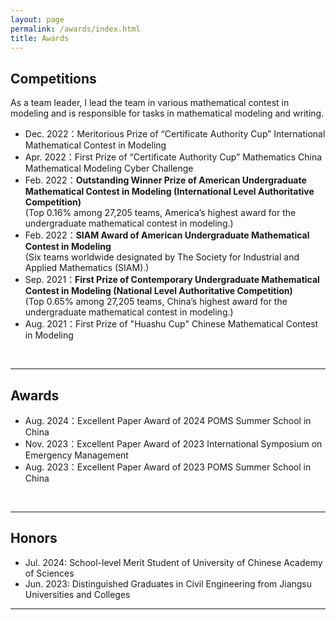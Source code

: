 ```yaml
---
layout: page
permalink: /awards/index.html
title: Awards
---
```


## Competitions
As a team leader, I lead the team in various mathematical contest in modeling and is responsible for tasks in mathematical modeling and writing.
- Dec. 2022：Meritorious Prize of “Certificate Authority Cup” International Mathematical Contest in Modeling
- Apr. 2022：First Prize of “Certificate Authority Cup” Mathematics China Mathematical Modeling Cyber Challenge
- Feb. 2022：**Outstanding Winner Prize of American Undergraduate Mathematical Contest in Modeling (International Level Authoritative Competition)** <br>(Top 0.16% among 27,205 teams, America’s highest award for the undergraduate mathematical contest in modeling.)
- Feb. 2022：**SIAM Award of American Undergraduate Mathematical Contest in Modeling**<br>(Six teams worldwide designated by The Society for Industrial and Applied Mathematics (SIAM).)
- Sep. 2021：**First Prize of Contemporary Undergraduate Mathematical Contest in Modeling (National Level Authoritative Competition)**<br>(Top 0.65% among 27,205 teams, China’s highest award for the undergraduate mathematical contest in modeling.)
- Aug. 2021：First Prize of "Huashu Cup" Chinese Mathematical Contest in Modeling
<br>

---

## Awards

- Aug. 2024：Excellent Paper Award of 2024 POMS Summer School in China
- Nov. 2023：Excellent Paper Award of 2023 International Symposium on Emergency Management
- Aug. 2023：Excellent Paper Award of 2023 POMS Summer School in China
<br>

---

## Honors

- Jul. 2024: School-level Merit Student of University of Chinese Academy of Sciences
- Jun. 2023: Distinguished Graduates in Civil Engineering from Jiangsu Universities and Colleges

---
